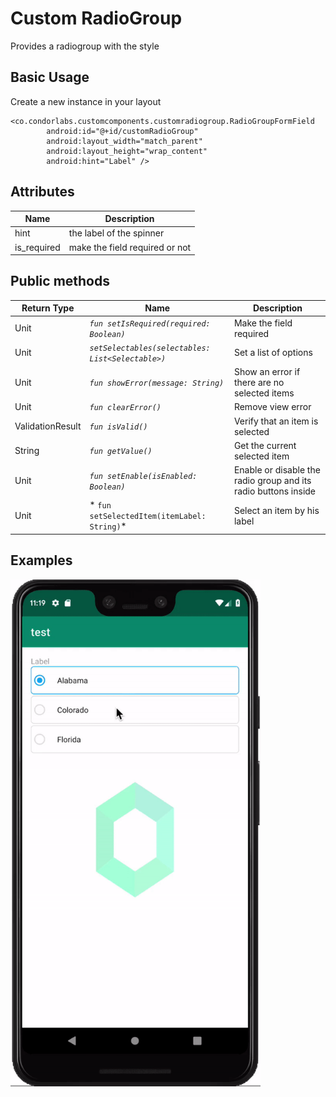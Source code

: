 
# Custom RadioGroup

Provides a radiogroup with the style

## Basic Usage

Create a new instance in your layout

```
<co.condorlabs.customcomponents.customradiogroup.RadioGroupFormField
        android:id="@+id/customRadioGroup"
        android:layout_width="match_parent"
        android:layout_height="wrap_content"
        android:hint="Label" />
```

## Attributes

| Name | Description  |
| -| - |
|  hint  | the label of the spinner  |
|  is_required  | make the field required or not |

## Public methods
| Return Type | Name | Description |
| -| - | - |
|  Unit | *`fun setIsRequired(required: Boolean)`* | Make the field required|
|  Unit | *`setSelectables(selectables: List<Selectable>)`* | Set a list of options|
|  Unit | *`fun showError(message: String)`* | Show an error if there are no selected items|
|  Unit | *`fun clearError()`* | Remove view error|
|  ValidationResult | *`fun isValid()`* | Verify that an item is selected|
|  String | *`fun getValue()`* | Get the current selected item|
|  Unit | *`fun setEnable(isEnabled: Boolean)`* | Enable or disable the radio group and its radio buttons inside |
|  Unit | * `fun setSelectedItem(itemLabel: String)`* | Select an item by his label |

## Examples
<img src="/Images/customradiogroup/custom_radio_group.gif" width="400" heigth="400"/>
